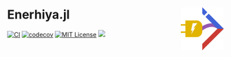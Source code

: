 # Enerhiya.jl <img src="docs/src/assets/logo.svg" align="right" width="100"/>
[![CI](https://github.com/alstat/Enerhiya.jl/actions/workflows/ci.yml/badge.svg)](https://github.com/alstat/Enerhiya.jl/actions/workflows/ci.yml)
[![codecov](https://codecov.io/gh/alstat/Enerhiya.jl/branch/master/graph/badge.svg?token=2HHbK1FfxT)](https://codecov.io/gh/alstat/Enerhiya.jl)
[![MIT License](https://img.shields.io/badge/license-MIT-green.svg)](https://github.com/alstat/Bagyo.jl/blob/master/LICENSE)
[![](https://img.shields.io/badge/docs-dev-blue.svg)](https://alstat.github.io/Bagyo.jl/dev/)
